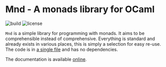 # Mnd - A monads library for OCaml

![build](https://github.com/maurobringolf/mnd/actions/workflows/main.yml/badge.svg)
![license](https://img.shields.io/github/license/maurobringolf/mnd)

`Mnd` is a simple library for programming with monads.
It aims to be comprehensible instead of comprehensive.
Everything is standard and already exists in various places, this is simply a selection for easy re-use.
The code is in [a single file](lib/mnd.ml) and has no dependencies.

The documentation is available [online](https://maurobringolf.ch/mnd).
